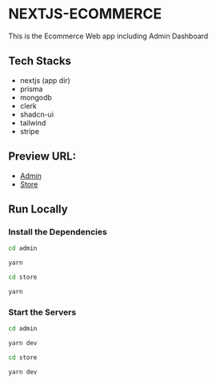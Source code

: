 # NEXTJS-ECOMMERCE

This is the Ecommerce Web app including Admin Dashboard

## Tech Stacks

- nextjs (app dir)
- prisma
- mongodb
- clerk
- shadcn-ui
- tailwind
- stripe

## Preview URL:

- [Admin](https://alluneed-admin.vercel.app/)
- [Store](https://alluneed.vercel.app/)

## Run Locally

### Install the Dependencies

```bash
cd admin

yarn
```

```bash
cd store

yarn
```

### Start the Servers

```bash
cd admin

yarn dev
```

```bash
cd store

yarn dev
```
